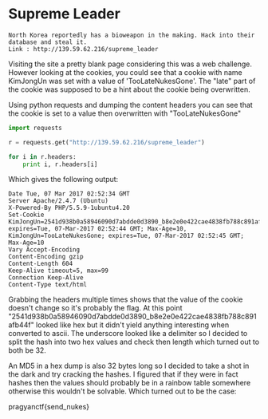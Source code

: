 Supreme Leader
=========
```
North Korea reportedly has a bioweapon in the making. Hack into their database and steal it.
Link : http://139.59.62.216/supreme_leader
```

Visiting the site a pretty blank page considering this was a web challenge. However looking at the cookies, you could see 
that a cookie with name KimJongUn was set with a value of 'TooLateNukesGone'. The "late" part of the cookie was supposed to be a 
hint about the cookie being overwritten.

Using python requests and dumping the content headers you can see that the cookie is set to a value then overwritten with 
"TooLateNukesGone"

```python
import requests

r = requests.get("http://139.59.62.216/supreme_leader")

for i in r.headers:
    print i, r.headers[i]
```
Which gives the following output:
```
Date Tue, 07 Mar 2017 02:52:34 GMT
Server Apache/2.4.7 (Ubuntu)
X-Powered-By PHP/5.5.9-1ubuntu4.20
Set-Cookie KimJongUn=2541d938b0a58946090d7abdde0d3890_b8e2e0e422cae4838fb788c891afb44f; expires=Tue, 07-Mar-2017 02:52:44 GMT; Max-Age=10, KimJongUn=TooLateNukesGone; expires=Tue, 07-Mar-2017 02:52:45 GMT; Max-Age=10
Vary Accept-Encoding
Content-Encoding gzip
Content-Length 604
Keep-Alive timeout=5, max=99
Connection Keep-Alive
Content-Type text/html
```
Grabbing the headers multiple times shows that the value of the cookie doesn't change so it's probably the flag. At this point 
"2541d938b0a58946090d7abdde0d3890_b8e2e0e422cae4838fb788c891afb44f" looked like hex but it didn't yield anything interesting
when converted to ascii. The underscore looked like a delimiter so I decided to split the hash into two hex values and check then length 
which turned out to both be 32. 

An MD5 in a hex dump is also 32 bytes long so I decided to take a shot in the dark and try cracking the hashes. I figured that 
if they were in fact hashes then the values should probably be in a rainbow table somewhere otherwise this wouldn't be solvable.
Which turned out to be the case:

pragyanctf{send_nukes}
